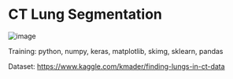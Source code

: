 # CT Lung Segmentation


![image](https://github.com/0204hyoj/lung_ct/assets/89888712/f34c9ecd-eafa-4f35-a7a6-f3ad0f21695b)


Training: python, numpy, keras, matplotlib, skimg, sklearn, pandas


Dataset: https://www.kaggle.com/kmader/finding-lungs-in-ct-data
